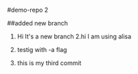 #demo-repo 2

##added new branch

1. Hi It's a new branch
   2.hi I am using alisa
2. testig with -a flag

3. this is my third commit
